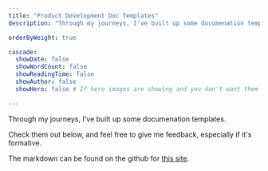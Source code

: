 ```yaml
---
title: "Product Development Doc Templates"
description: "Through my journeys, I've built up some documenation templates. Check them out, give me some feedback. The markdown can be found on the github for this site. https://github.com/overengineeredit/personal_site_v2/tree/main/content/templates"

orderByWeight: true

cascade:
  showDate: false
  showWordCount: false
  showReadingTime: false
  showAuthor: false
  showHero: false # If hero images are showing and you don't want them

---
```


Through my journeys, I've built up some documenation templates. 

Check them out below, and feel free to give me feedback, especially if it's formative. 

The markdown can be found on the github for [this site](https://github.com/overengineeredit/personal_site_v2/tree/main/content/templates).
